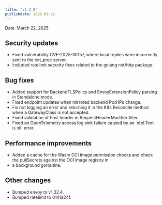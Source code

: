 ```yaml
---
title: "v1.2.8"
publishdate: 2025-03-22
---
```


Date: March 22, 2025

## Security updates
- Fixed vulnerability CVE-2025-30157, where local replies were incorrectly sent to the ext_proc server.
- Included ratelimit security fixes related to the golang net/http package.

## Bug fixes
- Added support for BackendTLSPolicy and EnvoyExtensionPolicy parsing in Standalone mode.
- Fixed endpoint updates when mirrored backend Pod IPs change.
- Fix not logging an error and returning it in the K8s Reconcile method when a GatewayClass is not accepted.
- Fixed validation of host header in RequestHeaderModifier filter.
- Fixed an OpenTelemetry access log sink failure caused by an 'otel.Text is nil' error.

## Performance improvements
- Added a cache for the Wasm OCI image permission checks and check the pullSecrets against the OCI image registry in
- a background goroutine.

## Other changes
- Bumped envoy to v1.32.4.
- Bumped ratelimit to 0141a24f.

